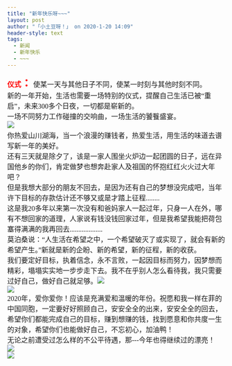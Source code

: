 ```yaml
---
title: "新年快乐呀~~~"
layout: post
author: "「小土豆呀！」 on 2020-1-20 14:09"
header-style: text
tags:
  - 新闻
  - 新年快乐
  - ~~~
---
```


<head></head>
<body>
 <font face="宋体"><font color="#ff0000"><strong><font size="3">仪式</font><font size="5">：</font></strong></font></font>
 <font color="#1a1a1a"><font face="宋体"><font size="3">使某一天与其他日子不同，使某一时刻与其他时刻不同。<br> 新的一年开始，生活也需要一场特别的仪式，提醒自己生活已被“重启”，未来300多个日夜，一切都是崭新的。</font></font></font>
 <br> 
 <font color="#1a1a1a"><font face="宋体"><font size="3">一场不同努力工作碰撞的交响曲，一场生活的饕餮盛宴。</font></font></font>
 <br> 
 <img src="https://pic1.zhimg.com/80/v2-08894b6e178e0fbb4b5f41ee8474e604_hd.jpg" onload="thumbImg(this)">
 <font color="#1a1a1a"><font face="宋体"><font size="3"><br> 你热爱山川湖海，当一个浪漫的赚钱者，热爱生活，用生活的味道去谱写新一年的美好。</font></font></font>
 <br> 
 <font color="#1a1a1a"><font face="宋体"><font size="3">还有三天就是除夕了，该是一家人围坐火炉边一起团圆的日子，远在异国他乡的你们，肯定做梦也想奔赴家人及祖国的怀抱红红火火过大年吧？</font></font></font>
 <br> 
 <font face="宋体"><font size="3"><font color="#1a1a1a">但是我想大部分的朋友不回去，是因为还有自己的梦想没完成吧，当年许下目标的存款估计还不够又或是才踏上征程........</font></font></font>
 <br> 
 <font color="#1a1a1a"><font face="宋体"><font size="3">这是我20多年以来第一次没有和爸妈家人一起过年，只身一人在外，哪有不想回家的道理，人家说有钱没钱回家过年，但是我希望我能把荷包塞得满满的我再回去...................</font></font></font>
 <br> 
 <font color="#1a1a1a"><font face="宋体"><font size="3">莫泊桑说：“人生活在希望之中，一个希望破灭了或实现了，就会有新的希望产生。”新就是新的企盼、新的希望，新的征程，新的收获。<br> </font></font></font>
 <font face="宋体"><font size="3">我们要定好目标，执着信念，永不言败，一起因目标而努力，因梦想而精彩，塌塌实实地一步步走下去。我不在乎别人怎么看待我，我只需要过好自己，做好自己就足够。<img src="https://bbs.boniu123.cc/static/image/smiley/4yangcong/2.gif" smilieid="472"></font></font>
 <br> 
 <img src="https://pic4.zhimg.com/80/v2-e86775065768253e390e30f11a9a3c77_hd.jpg" onload="thumbImg(this)">
 <br> 
 <font color="#1a1a1a"><font face="宋体"><font size="3">2020年，爱你爱你！应该是充满爱和温暖的年份。祝愿和我一样在菲的中国同胞，一定要好好照顾自己，安安全全的出来，安安全全的回去，希望你们都能完成自己的目标，赚到想赚的钱，找到愿意和你共度一生的对象，希望你们也能做好自己，不忘初心，加油鸭！</font></font></font>
 <br> 
 <font face="宋体"><font size="3"><font color="#1a1a1a">无论之前遭受过怎么样的不公平待遇，那---</font><font color="#1a1a1a">今年也得继续过的漂亮！</font></font></font>
 <br> 
 <img src="https://pic1.zhimg.com/80/v2-6848c83a406c676464d90952219b0bd8_hd.jpg" onload="thumbImg(this)">
 <br> 
 <img src="https://pic4.zhimg.com/80/v2-47e5bd4cc7684e64694436288d9a0ca3_hd.jpg" onload="thumbImg(this)">
 <br> 
 <br> 
 <br> 
 <br> 
 <br>
</body>


